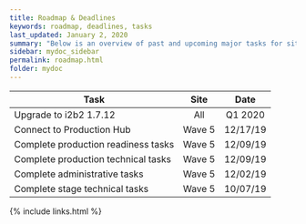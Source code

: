 ```yaml
---
title: Roadmap & Deadlines
keywords: roadmap, deadlines, tasks
last_updated: January 2, 2020
summary: "Below is an overview of past and upcoming major tasks for sites across the ACT Network. This is a living document and is subject to change."
sidebar: mydoc_sidebar
permalink: roadmap.html
folder: mydoc
---
```


| Task          | Site          | Date  |
| ------------- |:-------------:| :-----:|
| Upgrade to i2b2 1.7.12    | All | Q1 2020 |
| Connect to Production Hub  | Wave 5      |   12/17/19 |
| Complete production readiness tasks | Wave 5      |    12/09/19 |
| Complete production technical tasks | Wave 5      |    12/09/19 |
| Complete administrative tasks | Wave 5      |    12/02/19 |
| Complete stage technical tasks | Wave 5      |    10/07/19 |


{% include links.html %}

